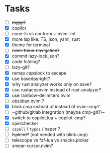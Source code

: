 # Tasks

- [ ] ~~mypy?~~
- [x] copilot
- [ ] none-ls vs conform + nvim-lint
- [x] more lsp like: TS, json, yaml, rust
- [x] theme for terminal
- [ ] ~~nvim-tmux-navigation?~~
- [x] commit lazy-lock.json?
- [x] code folding?
- [ ] lazy-git?
- [x] remap capslock to escape
- [x] use basedpyright?
- [x] why rust analyzer works only on save?
- [x] use rustaceanvim instead of rust-analyzer?
- [x] use rainbow-delimiters.nvim
- [ ] obsidian.nvim ?
- [X] blink.cmp instead of instead of nvim-cmp?
- [ ] ~github/gitlab integration (maybe cmp-git?)~
- [x] switch to copilot.lua + copilot-cmp?
- [x] spellchecker
- [ ] `cspell` / `typos` / haper ?
- [ ] ~~lspkind?~~ (not needed with blink.cmp)
- [ ] telescope vs fzf-lua vs snacks.picker
- [ ] smear-cursor.nvim?
